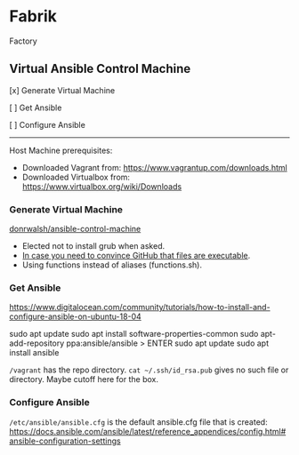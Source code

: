 # Fabrik
Factory

## Virtual Ansible Control Machine

[x] Generate Virtual Machine

[ ] Get Ansible

[ ] Configure Ansible

---
Host Machine prerequisites:
- Downloaded Vagrant from: https://www.vagrantup.com/downloads.html
- Downloaded Virtualbox from: https://www.virtualbox.org/wiki/Downloads

### Generate Virtual Machine
[donrwalsh/ansible-control-machine](https://app.vagrantup.com/donrwalsh/boxes/ansible-control-machine)

- Elected not to install grub when asked.
- [In case you need to convince GitHub that files are executable](https://stackoverflow.com/questions/40978921/how-to-add-chmod-permissions-to-file-in-git).
- Using functions instead of aliases (functions.sh).

### Get Ansible
https://www.digitalocean.com/community/tutorials/how-to-install-and-configure-ansible-on-ubuntu-18-04

sudo apt update
sudo apt install software-properties-common
sudo apt-add-repository ppa:ansible/ansible > ENTER
sudo apt update
sudo apt install ansible

`/vagrant` has the repo directory. 
`cat ~/.ssh/id_rsa.pub` gives no such file or directory.
Maybe cutoff here for the box.

### Configure Ansible
`/etc/ansible/ansible.cfg` is the default ansible.cfg file that is created: https://docs.ansible.com/ansible/latest/reference_appendices/config.html#ansible-configuration-settings
